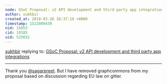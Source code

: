 ```yaml
---
node: GSoC Proposal: v2 API development and third party app integrations
author: sukhbir
created_at: 2018-03-26 18:37:19 +0000
timestamp: 1522089439
nid: 15853
cid: 19185
uid: 525032
---
```




[sukhbir](../profile/sukhbir) replying to: [GSoC Proposal: v2 API development and third party app integrations](../notes/sukhbir/03-02-2018/gsoc-proposal-v2-api-development-and-providing-support-to-3rd-party-app-integrations)

----
Thank you [@sagarpreet](/profile/sagarpreet). But I have removed graphcommons from my proposal based on discussion regarding EU law on gitter. 